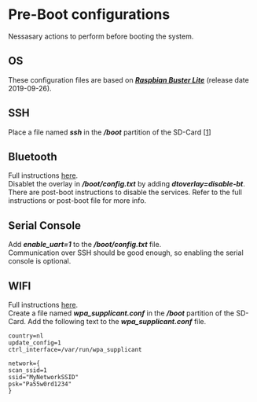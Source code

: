 # Pre-Boot configurations
Nessasary actions to perform before booting the system.

## OS
These configuration files are based on [***Raspbian Buster Lite***](https://www.raspberrypi.org/downloads/raspbian/) (release date 2019-09-26). 

## SSH
Place a file named ***ssh*** in the ***/boot*** partition of the SD-Card [[1](https://www.raspberrypi.org/documentation/remote-access/ssh/)]

## Bluetooth
Full instructions [here](https://scribles.net/disabling-bluetooth-on-raspberry-pi/).  
Disablet the overlay in ***/boot/config.txt*** by adding ***dtoverlay=disable-bt***.  
There are post-boot instructions to disable the services. Refer to the full instructions or post-boot file for more info.

## Serial Console
Add ***enable_uart=1*** to the ***/boot/config.txt*** file.  
Communication over SSH should be good enough, so enabling the serial console is optional.

## WIFI
Full instructions [here](https://www.raspberrypi-spy.co.uk/2017/04/manually-setting-up-pi-wifi-using-wpa_supplicant-conf/).  
Create a file named ***wpa_supplicant.conf*** in the ***/boot*** partition of the SD-Card. Add the following text to the ***wpa_supplicant.conf*** file.

	country=nl
	update_config=1
	ctrl_interface=/var/run/wpa_supplicant

	network={
	scan_ssid=1
	ssid="MyNetworkSSID"
	psk="Pa55w0rd1234"
	}


